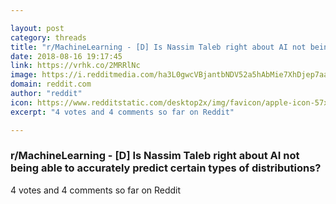 ```yaml
---

layout: post
category: threads
title: "r/MachineLearning - [D] Is Nassim Taleb right about AI not being able to accurately predict certain types of distributions?"
date: 2018-08-16 19:17:45
link: https://vrhk.co/2MRRlNc
image: https://i.redditmedia.com/ha3L0gwcVBjantbNDV52a5hAbMie7XhDjep7aa5X9zI.jpg?s=205888c8748702580948ba3e7ad54702
domain: reddit.com
author: "reddit"
icon: https://www.redditstatic.com/desktop2x/img/favicon/apple-icon-57x57.png
excerpt: "4 votes and 4 comments so far on Reddit"

---
```


### r/MachineLearning - [D] Is Nassim Taleb right about AI not being able to accurately predict certain types of distributions?

4 votes and 4 comments so far on Reddit